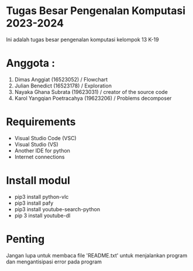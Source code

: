 # Tugas Besar Pengenalan Komputasi 2023-2024
Ini adalah tugas besar pengenalan komputasi kelompok 13 K-19

# Anggota  :
1. Dimas Anggiat (16523052) / Flowchart
2. Julian Benedict (16523178) / Exploration
3. Nayaka Ghana Subrata (19623031) / creator of the source code
4. Karol Yangqian Poetracahya (19623206) / Problems decomposer

# Requirements
- Visual Studio Code (VSC)
- Visual Studio (VS)
- Another IDE for python
- Internet connections

# Install modul
- pip3 install python-vlc
- pip3 install pafy
- pip3 install youtube-search-python
- pip 3 install youtube-dl

# Penting
Jangan lupa untuk membaca file 'README.txt' untuk menjalankan program dan mengantisipasi error pada program
